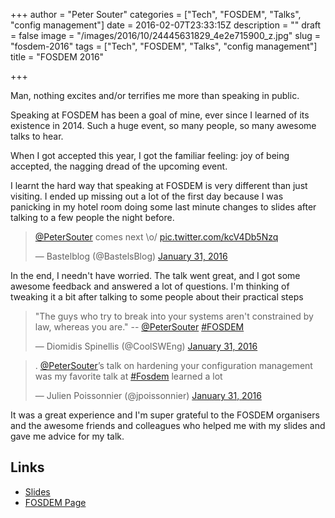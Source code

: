 +++
author = "Peter Souter"
categories = ["Tech", "FOSDEM", "Talks", "config management"]
date = 2016-02-07T23:33:15Z
description = ""
draft = false
image = "/images/2016/10/24445631829_4e2e715900_z.jpg"
slug = "fosdem-2016"
tags = ["Tech", "FOSDEM", "Talks", "config management"]
title = "FOSDEM 2016"

+++

Man, nothing excites and/or terrifies me more than speaking in public.

Speaking at FOSDEM has been a goal of mine, ever since I learned of its existence in 2014. Such a huge event, so many people, so many awesome talks to hear.

When I got accepted this year, I got the familiar feeling: joy of being accepted, the nagging dread of the upcoming event.

I learnt the hard way that speaking at FOSDEM is very different than just visiting. I ended up missing out a lot of the first day because I was panicking in my hotel room doing some last minute changes to slides after talking to a few people the night before.

<blockquote class="twitter-tweet" data-lang="en"><p lang="en" dir="ltr"><a href="https://twitter.com/PeterSouter">@PeterSouter</a> comes next \o/ <a href="https://t.co/kcV4Db5Nzq">pic.twitter.com/kcV4Db5Nzq</a></p>&mdash; Bastelblog (@BastelsBlog) <a href="https://twitter.com/BastelsBlog/status/693766085993185280">January 31, 2016</a></blockquote>
<script async src="//platform.twitter.com/widgets.js" charset="utf-8"></script>

In the end, I needn't have worried. The talk went great, and I got some awesome feedback and answered a lot of questions. I'm thinking of tweaking it a bit after talking to some people about their practical steps 

<blockquote class="twitter-tweet" data-lang="en"><p lang="en" dir="ltr">&quot;The guys who try to break into your systems aren&#39;t constrained by law, whereas you are.&quot; -- <a href="https://twitter.com/PeterSouter">@PeterSouter</a> <a href="https://twitter.com/hashtag/FOSDEM?src=hash">#FOSDEM</a></p>&mdash; Diomidis Spinellis (@CoolSWEng) <a href="https://twitter.com/CoolSWEng/status/693767994057584640">January 31, 2016</a></blockquote>
<script async src="//platform.twitter.com/widgets.js" charset="utf-8"></script>

<blockquote class="twitter-tweet" data-lang="en"><p lang="en" dir="ltr">. <a href="https://twitter.com/PeterSouter">@PeterSouter</a>’s talk on hardening your configuration management was my favorite talk at <a href="https://twitter.com/hashtag/Fosdem?src=hash">#Fosdem</a> learned a lot</p>&mdash; Julien Poissonnier (@jpoissonnier) <a href="https://twitter.com/jpoissonnier/status/693798409652805636">January 31, 2016</a></blockquote>
<script async src="//platform.twitter.com/widgets.js" charset="utf-8"></script>

It was a great experience and I'm super grateful to the FOSDEM organisers and the awesome friends and colleagues who helped me with my slides and gave me advice for my talk.

## Links
* [Slides](http://www.slideshare.net/petems/hardening-your-config-management-security-and-attack-vectors-in-config-management)
* [FOSDEM Page](https://fosdem.org/2016/schedule/event/hardening_config_management/)